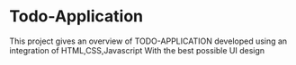 # Todo-Application
This project gives an overview of TODO-APPLICATION developed using an integration of HTML,CSS,Javascript With the best possible UI design
